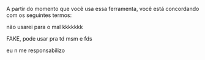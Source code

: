 A partir do momento que você usa essa ferramenta, você está concordando com os seguintes termos:

não usarei para o mal kkkkkkk

FAKE, pode usar pra td msm e fds

eu n me responsabilizo